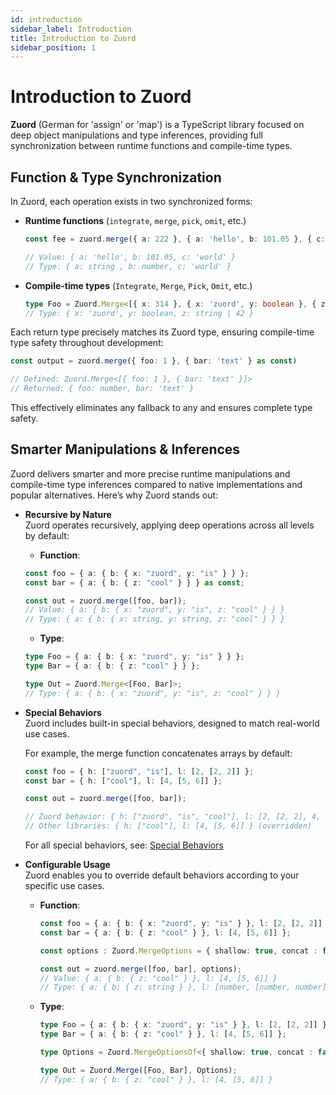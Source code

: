 ```yaml
---
id: introduction
sidebar_label: Introduction  
title: Introduction to Zuord  
sidebar_position: 1  
---
```


# Introduction to Zuord

**Zuord** (German for 'assign' or 'map') is a TypeScript library focused on deep object manipulations and type inferences, providing full synchronization between runtime functions and compile-time types.

## Function & Type Synchronization

In Zuord, each operation exists in two synchronized forms:

- **Runtime functions** (`integrate`, `merge`, `pick`, `omit`, etc.)

  ```ts
  const fee = zuord.merge({ a: 222 }, { a: 'hello', b: 101.05 }, { c: 'world' } as const)

  // Value: { a: 'hello', b: 101.05, c: 'world' }
  // Type: { a: string , b: number, c: 'world' }
  ```

- **Compile-time types** (`Integrate`, `Merge`, `Pick`, `Omit`, etc.)

  ```ts
  type Foo = Zuord.Merge<[{ x: 314 }, { x: 'zuord', y: boolean }, { z: string | 42 }]>
  // Type: { x: 'zuord', y: boolean, z: string | 42 }
  ```

Each return type precisely matches its Zuord type, ensuring compile-time type safety throughout development:

```typescript
const output = zuord.merge({ foo: 1 }, { bar: 'text' } as const)

// Defined: Zuord.Merge<[{ foo: 1 }, { bar: 'text' }]>
// Returned: { foo: number, bar: 'text' }
```

This effectively eliminates any fallback to any and ensures complete type safety.

## Smarter Manipulations & Inferences

Zuord delivers smarter and more precise runtime manipulations and compile-time type inferences compared to native implementations and popular alternatives. Here’s why Zuord stands out:

- **Recursive by Nature**  
  Zuord operates recursively, applying deep operations across all levels by default:

  - **Function**:
  ```typescript
  const foo = { a: { b: { x: "zuord", y: "is" } } };
  const bar = { a: { b: { z: "cool" } } } as const;

  const out = zuord.merge([foo, bar]);
  // Value: { a: { b: { x: "zuord", y: "is", z: "cool" } } }
  // Type: { a: { b: { x: string, y: string, z: "cool" } } }
  ```

  - **Type**:
  ```typescript
  type Foo = { a: { b: { x: "zuord", y: "is" } } };
  type Bar = { a: { b: { z: "cool" } } };

  type Out = Zuord.Merge<[Foo, Bar]>;
  // Type: { a: { b: { x: "zuord", y: "is", z: "cool" } } }
  ```

- **Special Behaviors**  
  Zuord includes built-in special behaviors, designed to match real-world use cases.

  For example, the merge function concatenates arrays by default:

  ```typescript
  const foo = { h: ["zuord", "is"], l: [2, [2, 2]] };
  const bar = { h: ["cool"], l: [4, [5, 6]] };

  const out = zuord.merge([foo, bar]);

  // Zuord behavior: { h: ["zuord", "is", "cool"], l: [2, [2, 2], 4, [5, 6]] }
  // Other libraries: { h: ["cool"], l: [4, [5, 6]] } (overridden)
  ```

  For all special behaviors, see: [Special Behaviors](#smarter-manipulations--inferences)

- **Configurable Usage**    
  Zuord enables you to override default behaviors according to your specific use cases.

  - **Function**:
    ```typescript
    const foo = { a: { b: { x: "zuord", y: "is" } }, l: [2, [2, 2]] };
    const bar = { a: { b: { z: "cool" } }, l: [4, [5, 6]] };

    const options : Zuord.MergeOptions = { shallow: true, concat : false }

    const out = zuord.merge([foo, bar], options);
    // Value: { a: { b: { z: "cool" } }, l: [4, [5, 6]] }
    // Type: { a: { b: { z: string } }, l: [number, [number, number]] }
    ```
  
  - **Type**:
    ```typescript
    type Foo = { a: { b: { x: "zuord", y: "is" } }, l: [2, [2, 2]] };
    type Bar = { a: { b: { z: "cool" } }, l: [4, [5, 6]] };

    type Options = Zuord.MergeOptionsOf<{ shallow: true, concat : false }>

    type Out = Zuord.Merge([Foo, Bar], Options);
    // Type: { a: { b: { z: "cool" } }, l: [4, [5, 6]] }
    ```